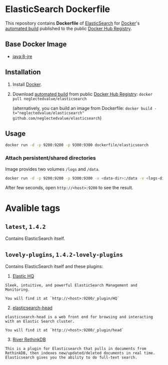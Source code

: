 # ElasticSearch Dockerfile

This repository contains **Dockerfile** of [ElasticSearch](http://www.elasticsearch.org/) for [Docker](https://www.docker.com/)'s [automated build](https://registry.hub.docker.com/u/dockerfile/elasticsearch/) published to the public [Docker Hub Registry](https://registry.hub.docker.com/).

## Base Docker Image

* [java:8-jre](https://registry.hub.docker.com/_/java/)

## Installation

1. Install [Docker](https://www.docker.com/).

2. Download [automated build](https://registry.hub.docker.com/u/neglectedvalue/elasticsearch/) from public [Docker Hub Registry](https://registry.hub.docker.com/): `docker pull neglectedvalue/elasticsearch`

   (alternatively, you can build an image from Dockerfile: `docker build -t="neglectedvalue/elasticsearch" github.com/neglectedvalue/elasticsearch`)

## Usage

  ```sh
  docker run -d -p 9200:9200 -p 9300:9300 dockerfile/elasticsearch
  ```

### Attach persistent/shared directories

  Image provides two volumes `/logs` and `/data`.

  ```sh
  docker run -d -p 9200:9200 -p 9300:9300 -v <data-dir>:/data -v <logs-dir>:/logs neglectedvalue/elasticsearch
  ```

After few seconds, open `http://<host>:9200` to see the result.

# Avalible tags

## `latest`, `1.4.2`

Contains ElasticSearch itself.

## `lovely-plugins`, `1.4.2-lovely-plugins`

Contains ElasticSearch itself and these plugins:

  1. [Elastic HQ][1]

    Sleek, intuitive, and powerful ElasticSearch Management and Monitoring.

    You will find it at `http://<host>:9200/_plugin/HQ`

  2. [elasticsearch-head][2]

    elasticsearch-head is a web front end for browsing and interacting with an Elastic Search cluster.

    You will find it at `http://<host>:9200/_plugin/head`

  3. [River RethinkDB][3]

    This is a plugin for Elasticsearch that pulls in documents from RethinkDB, then indexes new/updated/deleted documents in real time. Elasticsearch gives you the ability to do full-text search.

  [1]: http://www.elastichq.org/
  [2]: http://mobz.github.io/elasticsearch-head/
  [3]: https://github.com/rethinkdb/elasticsearch-river-rethinkdb
